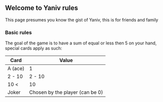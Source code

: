 ## Welcome to Yaniv rules



This page presumes you know the gist of Yaniv, this is for friends and family

### Basic rules

The goal of the game is to have a sum of equal or less then 5 on your hand, special cards apply as such:



| Card    | Value                           |
| ------- | ------------------------------- |
| A (ace) | 1                               |
| 2 - 10  | 2 - 10                          |
| 10 <    | 10                              |
| Joker   | Chosen by the player (can be 0) |



